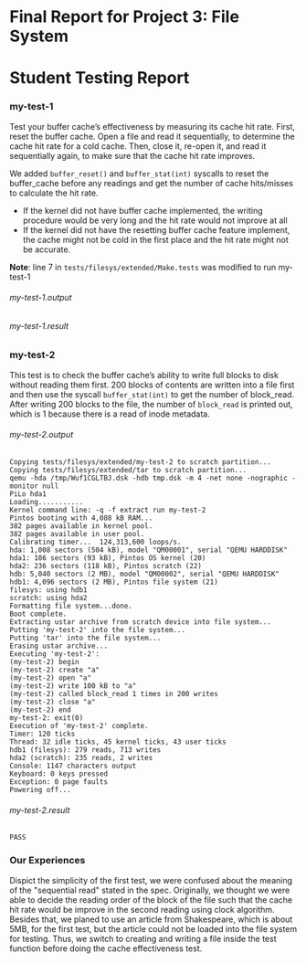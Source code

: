 Final Report for Project 3: File System
=======================================

Student Testing Report
=========================================

### my-test-1
Test your buffer cache’s effectiveness by measuring its cache hit rate. First, reset the buffer cache.
Open a file and read it sequentially, to determine the cache hit rate for a cold cache. Then, close
it, re-open it, and read it sequentially again, to make sure that the cache hit rate improves.

We added `buffer_reset()` and `buffer_stat(int)` syscalls to reset the buffer_cache before any readings and get the number of cache hits/misses to calculate the hit rate. 

- If the kernel did not have buffer cache implemented, the writing procedure would be very long and the hit rate would not     improve at all
- If the kernel did not have the resetting buffer cache feature implement, the cache might not be cold in the first place and   the hit rate might not be accurate.

**Note**: line 7 in `tests/filesys/extended/Make.tests` was modified to run my-test-1

###### my-test-1.output

###### my-test-1.result

### my-test-2
This test is to check the buffer cache’s ability to write full blocks to disk without reading them first. 
200 blocks of contents are written into a file first and then use the syscall `buffer_stat(int)` to get the 
number of block_read. After writing 200 blocks to the file, the number of `block_read` is printed out, which is 1 
because there is a read of inode metadata.

###### my-test-2.output
```
Copying tests/filesys/extended/my-test-2 to scratch partition...
Copying tests/filesys/extended/tar to scratch partition...
qemu -hda /tmp/Wuf1CGLTBJ.dsk -hdb tmp.dsk -m 4 -net none -nographic -monitor null
PiLo hda1
Loading...........
Kernel command line: -q -f extract run my-test-2
Pintos booting with 4,088 kB RAM...
382 pages available in kernel pool.
382 pages available in user pool.
Calibrating timer...  124,313,600 loops/s.
hda: 1,008 sectors (504 kB), model "QM00001", serial "QEMU HARDDISK"
hda1: 186 sectors (93 kB), Pintos OS kernel (20)
hda2: 236 sectors (118 kB), Pintos scratch (22)
hdb: 5,040 sectors (2 MB), model "QM00002", serial "QEMU HARDDISK"
hdb1: 4,096 sectors (2 MB), Pintos file system (21)
filesys: using hdb1
scratch: using hda2
Formatting file system...done.
Boot complete.
Extracting ustar archive from scratch device into file system...
Putting 'my-test-2' into the file system...
Putting 'tar' into the file system...
Erasing ustar archive...
Executing 'my-test-2':
(my-test-2) begin
(my-test-2) create "a"
(my-test-2) open "a"
(my-test-2) write 100 kB to "a"
(my-test-2) called block_read 1 times in 200 writes
(my-test-2) close "a"
(my-test-2) end
my-test-2: exit(0)
Execution of 'my-test-2' complete.
Timer: 120 ticks
Thread: 32 idle ticks, 45 kernel ticks, 43 user ticks
hdb1 (filesys): 279 reads, 713 writes
hda2 (scratch): 235 reads, 2 writes
Console: 1147 characters output
Keyboard: 0 keys pressed
Exception: 0 page faults
Powering off...
```

###### my-test-2.result
```
PASS
```

### Our Experiences
Dispict the simplicity of the first test, we were confused about the meaning of the "sequential read" stated in the spec. 
Originally, we thought we were able to decide the reading order of the block of the file such that the cache hit rate would be improve in the second reading using clock algorithm. Besides that, we planed to use an article from Shakespeare, which is about 5MB, for the first test, but the article could not be loaded into the file system for testing. Thus, we switch to creating and writing a file inside the test function before doing the cache effectiveness test.



